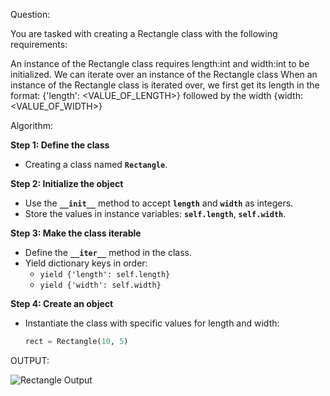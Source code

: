 Question:

You are tasked with creating a Rectangle class with the following requirements:

An instance of the Rectangle class requires length:int and width:int to be initialized.
We can iterate over an instance of the Rectangle class 
When an instance of the Rectangle class is iterated over,
we first get its length in the format: {'length': <VALUE_OF_LENGTH>}
followed by the width {width: <VALUE_OF_WIDTH>}

Algorithm:

**Step 1: Define the class**  
- Creating a class named **`Rectangle`**.

**Step 2: Initialize the object**  
- Use the **`__init__`** method to accept **`length`** and **`width`** as integers.  
- Store the values in instance variables: **`self.length`**, **`self.width`**.

**Step 3: Make the class iterable**  
- Define the **`__iter__`** method in the class.  
- Yield dictionary keys in order:  
  - `yield {'length': self.length}`  
  - `yield {'width': self.width}`

**Step 4: Create an object**  
- Instantiate the class with specific values for length and width:  
  ```python
  rect = Rectangle(10, 5)


OUTPUT: 

![Rectangle Output](https://raw.githubusercontent.com/devi1262005/AccuKnox_Django-Trainee/ffe044a100481adedbe971d3e6e1f2ce3c58c29c/images/Output-Rect.png)
